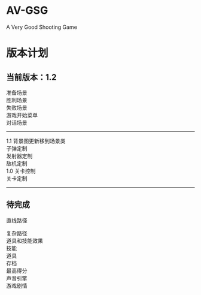 AV-GSG
======
A Very Good Shooting Game 

版本计划
========

当前版本：1.2
---------------

准备场景  
胜利场景  
失败场景  
游戏开始菜单  
对话场景  

---------------------------------------
1.1
背景图更新移到场景类  
子弹定制  
发射器定制  
敌机定制  
1.0
关卡控制  
关卡定制  

---------------------------------------


待完成
-------
 
直线路径  

复杂路径  
道具和技能效果  
技能  
道具  
存档  
最高得分  
声音引擎  
游戏剧情  